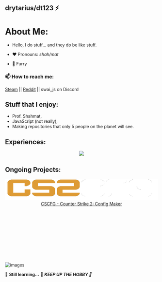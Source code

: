 ## drytarius/dt123 ⚡

# About Me:
- Hello, I do stuff... and they do be like stuff.

- ❤️ Pronouns: *shah/mat*
- 🐾 Furry

### 📫 How to reach me: 
[Steam](https://steamcommunity.com/id/swai_js) ||
[Reddit](https://www.reddit.com/user/drytarius) ||
swai_js on Discord

## Stuff that I enjoy:
- Prof. Shahmat,
- JavaScript (not really),
- Making repositories that only 5 people on the planet will see.

## Experiences:
<p align="center">
  <a href="#">
    <img src="https://skillicons.dev/icons?i=php,nodejs,js,jquery,dotnet,cs" />
  </a>
</p>

## Ongoing Projects:
<div align=center>
	<img alt="GitHub release (latest by date)" src="https://github.com/drytarius/drytarius/blob/main/logo/cs2cfg_colored.png?raw=true">
	<br>
	<a href="https://cscfg.net/">CSCFG - Counter Strike 2: Config Maker</a>
</div>
<br>
<br>
<br>
<br>
<br>
<br>
<br>
<br>
<br>
<br>

![images](https://github.com/drytarius/drytarius/assets/109593967/1ca74758-539e-49e2-bcd8-73de7d59c86b)

🌱 **Still learning...** 🌱
***KEEP UP THE HOBBY 💪***

<!--
**drytarius/drytarius** is a ✨ _special_ ✨ repository because its `README.md` (this file) appears on your GitHub profile.

Here are some ideas to get you started:

- 🔭 I’m currently working on ...
- 🌱 I’m currently learning ...
- 👯 I’m looking to collaborate on ...
- 🤔 I’m looking for help with ...
- 💬 Ask me about ...
- 📫 How to reach me: ...
- 😄 Pronouns: ...
- ⚡ Fun fact: ...
-->
